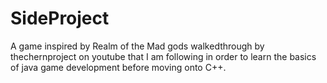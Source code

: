 # SideProject
A game inspired by Realm of the Mad gods walkedthrough by thechernproject on youtube that I am following in order to learn the 
basics of java game development before moving onto C++.
